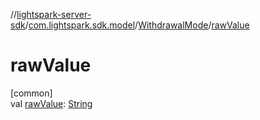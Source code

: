 //[lightspark-server-sdk](../../../index.md)/[com.lightspark.sdk.model](../index.md)/[WithdrawalMode](index.md)/[rawValue](raw-value.md)

# rawValue

[common]\
val [rawValue](raw-value.md): [String](https://kotlinlang.org/api/latest/jvm/stdlib/kotlin/-string/index.html)

